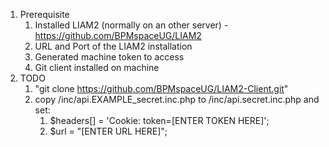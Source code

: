 1. Prerequisite
   1. Installed LIAM2 (normally on an other server) - https://github.com/BPMspaceUG/LIAM2
   2. URL and Port of the LIAM2 installation
   3. Generated machine token to access
   4. Git client installed on machine
2. TODO
   1. "git clone https://github.com/BPMspaceUG/LIAM2-Client.git"
   2. copy /inc/api.EXAMPLE_secret.inc.php to /inc/api.secret.inc.php and set: 
        1. $headers[] = 'Cookie: token=[ENTER TOKEN HERE]';
        2. $url = "[ENTER URL HERE]";
     
